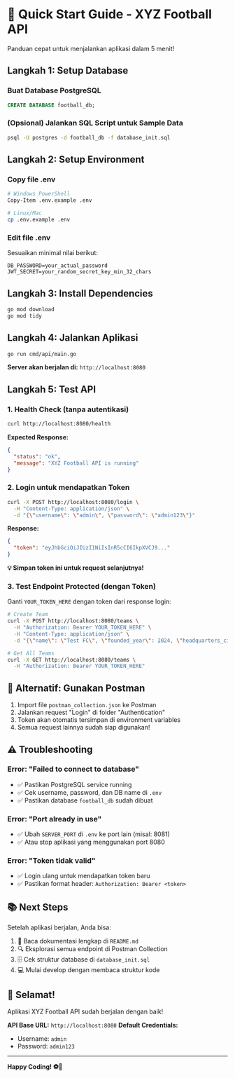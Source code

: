 # 🚀 Quick Start Guide - XYZ Football API

Panduan cepat untuk menjalankan aplikasi dalam 5 menit!

## Langkah 1: Setup Database

### Buat Database PostgreSQL
```sql
CREATE DATABASE football_db;
```

### (Opsional) Jalankan SQL Script untuk Sample Data
```bash
psql -U postgres -d football_db -f database_init.sql
```

## Langkah 2: Setup Environment

### Copy file .env
```bash
# Windows PowerShell
Copy-Item .env.example .env

# Linux/Mac
cp .env.example .env
```

### Edit file .env
Sesuaikan minimal nilai berikut:
```env
DB_PASSWORD=your_actual_password
JWT_SECRET=your_random_secret_key_min_32_chars
```

## Langkah 3: Install Dependencies

```bash
go mod download
go mod tidy
```

## Langkah 4: Jalankan Aplikasi

```bash
go run cmd/api/main.go
```

**Server akan berjalan di:** `http://localhost:8080`

## Langkah 5: Test API

### 1. Health Check (tanpa autentikasi)
```bash
curl http://localhost:8080/health
```

**Expected Response:**
```json
{
  "status": "ok",
  "message": "XYZ Football API is running"
}
```

### 2. Login untuk mendapatkan Token
```bash
curl -X POST http://localhost:8080/login \
  -H "Content-Type: application/json" \
  -d "{\"username\": \"admin\", \"password\": \"admin123\"}"
```

**Response:**
```json
{
  "token": "eyJhbGciOiJIUzI1NiIsInR5cCI6IkpXVCJ9..."
}
```

**💡 Simpan token ini untuk request selanjutnya!**

### 3. Test Endpoint Protected (dengan Token)

Ganti `YOUR_TOKEN_HERE` dengan token dari response login:

```bash
# Create Team
curl -X POST http://localhost:8080/teams \
  -H "Authorization: Bearer YOUR_TOKEN_HERE" \
  -H "Content-Type: application/json" \
  -d "{\"name\": \"Test FC\", \"founded_year\": 2024, \"headquarters_city\": \"Jakarta\"}"

# Get All Teams
curl -X GET http://localhost:8080/teams \
  -H "Authorization: Bearer YOUR_TOKEN_HERE"
```

## 🎯 Alternatif: Gunakan Postman

1. Import file `postman_collection.json` ke Postman
2. Jalankan request "Login" di folder "Authentication"
3. Token akan otomatis tersimpan di environment variables
4. Semua request lainnya sudah siap digunakan!

## ⚠️ Troubleshooting

### Error: "Failed to connect to database"
- ✅ Pastikan PostgreSQL service running
- ✅ Cek username, password, dan DB name di `.env`
- ✅ Pastikan database `football_db` sudah dibuat

### Error: "Port already in use"
- ✅ Ubah `SERVER_PORT` di `.env` ke port lain (misal: 8081)
- ✅ Atau stop aplikasi yang menggunakan port 8080

### Error: "Token tidak valid"
- ✅ Login ulang untuk mendapatkan token baru
- ✅ Pastikan format header: `Authorization: Bearer <token>`

## 📚 Next Steps

Setelah aplikasi berjalan, Anda bisa:

1. 📖 Baca dokumentasi lengkap di `README.md`
2. 🔍 Eksplorasi semua endpoint di Postman Collection
3. 🗄️ Cek struktur database di `database_init.sql`
4. 💻 Mulai develop dengan membaca struktur kode

## 🎉 Selamat!

Aplikasi XYZ Football API sudah berjalan dengan baik!

**API Base URL:** `http://localhost:8080`
**Default Credentials:**
- Username: `admin`
- Password: `admin123`

---

**Happy Coding! ⚽🚀**
